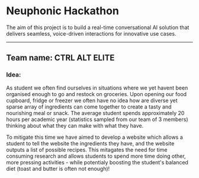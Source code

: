 # Neuphonic Hackathon

The aim of this project is to build a real-time conversational AI solution that delivers seamless, voice-driven interactions for innovative use cases.

---

## Team name: CTRL ALT ELITE

### Idea:

As student we often find ourselves in situations where we yet havent been organised enough to go and restock on groceries.
Upon opening our food cupboard, fridge or freezer we often have no idea how are diverse yet sparse array of ingredients can come together to create a tasty and nourishing meal or snack. The average student spends approximately 20 hours per academic year (statistics sampled from our team of 3 members) thinking about what they can make with what they have.

To mitigate this time we have aimed to develop a website which allows a student to tell the website the ingredients they have, and the website outputs a list of possible recipes. This mitagates the need for time consuming research and allows students to spend more time doing other, more pressing activities - while potentialy boosting the student's balanced diet (toast and butter is often not enough)!
